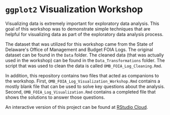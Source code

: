 # `ggplot2` Visualization Workshop

Visualizing data is extremely important for exploratory data analysis. This goal of this workshop was to demonstrate simple techniques that are helpful for visualizing data as part of the exploratory data analysis process.

The dataset that was utilized for this workshop came from the State of Delaware's Office of Management and Budget FOIA Logs. The original dataset can be found in the `Data` folder. The cleaned data (that was actually used in the workshop) can be found in the `Data_Transformations` folder. The script that was used to clean the data is called `OMB_FOIA_Log_Cleaning.Rmd`.

In addition, this repository contains two files that acted as companions to the workshop. First, `OMB_FOIA_Log_Visualization_Workshop.Rmd` contains a mostly blank file that can be used to solve key questions about the analysis. Second, `OMB_FOIA_Log_Visualization.Rmd` contains a completed file that shows the solutions to answer those questions.

An interactive version of this project can be found at [RStudio Cloud](https://rstudio.cloud/project/282267).
